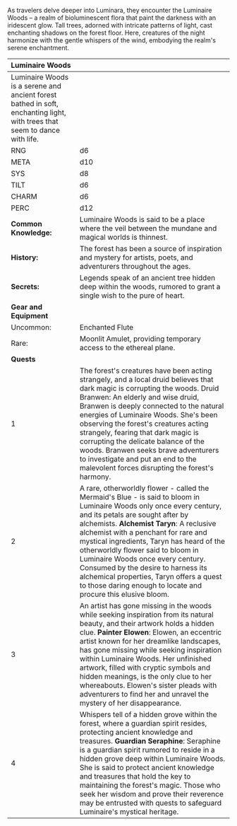 As travelers delve deeper into Luminara, they encounter the Luminaire Woods – a realm of bioluminescent flora that paint the darkness with an iridescent glow. Tall trees, adorned with intricate patterns of light, cast enchanting shadows on the forest floor. Here, creatures of the night harmonize with the gentle whispers of the wind, embodying the realm's serene enchantment.

|Luminaire Woods| |
|:----|:----|
|Luminaire Woods is a serene and ancient forest bathed in soft, enchanting light, with trees that seem to dance with life.| |
|RNG|d6|
|META|d10|
|SYS|d8|
|TILT|d6|
|CHARM|d6|
|PERC|d12|
|**Common Knowledge:**|Luminaire Woods is said to be a place where the veil between the mundane and magical worlds is thinnest.| |
|**History:**|The forest has been a source of inspiration and mystery for artists, poets, and adventurers throughout the ages.| |
|**Secrets:**|Legends speak of an ancient tree hidden deep within the woods, rumored to grant a single wish to the pure of heart.| |
|**Gear and Equipment**| |
|Uncommon:|Enchanted Flute|
|Rare:|Moonlit Amulet, providing temporary access to the ethereal plane.|
|**Quests**| |
|1|The forest's creatures have been acting strangely, and a local druid believes that dark magic is corrupting the woods. Druid Branwen: An elderly and wise druid, Branwen is deeply connected to the natural energies of Luminaire Woods. She's been observing the forest's creatures acting strangely, fearing that dark magic is corrupting the delicate balance of the woods. Branwen seeks brave adventurers to investigate and put an end to the malevolent forces disrupting the forest's harmony.| |
|2|A rare, otherworldly flower - called the Mermaid's Blue - is said to bloom in Luminaire Woods only once every century, and its petals are sought after by alchemists. **Alchemist Taryn**: A reclusive alchemist with a penchant for rare and mystical ingredients, Taryn has heard of the otherworldly flower said to bloom in Luminaire Woods once every century. Consumed by the desire to harness its alchemical properties, Taryn offers a quest to those daring enough to locate and procure this elusive bloom.| |
|3|An artist has gone missing in the woods while seeking inspiration from its natural beauty, and their artwork holds a hidden clue. **Painter Elowen**: Elowen, an eccentric artist known for her dreamlike landscapes, has gone missing while seeking inspiration within Luminaire Woods. Her unfinished artwork, filled with cryptic symbols and hidden meanings, is the only clue to her whereabouts. Elowen's sister pleads with adventurers to find her and unravel the mystery of her disappearance.| |
|4|Whispers tell of a hidden grove within the forest, where a guardian spirit resides, protecting ancient knowledge and treasures. **Guardian Seraphine**: Seraphine is a guardian spirit rumored to reside in a hidden grove deep within Luminaire Woods. She is said to protect ancient knowledge and treasures that hold the key to maintaining the forest's magic. Those who seek her wisdom and prove their reverence may be entrusted with quests to safeguard Luminaire's mystical heritage.| |